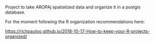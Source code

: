 Project to take AROPAj spatialized data and organize it in a postgis database.

For the moment following the R organization recommendations here:

  https://richpauloo.github.io/2018-10-17-How-to-keep-your-R-projects-organized/
  
  